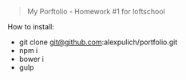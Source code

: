 > My Porftolio - Homework #1 for loftschool

How to install: 
- git clone git@github.com:alexpulich/portfolio.git
- npm i
- bower i
- gulp